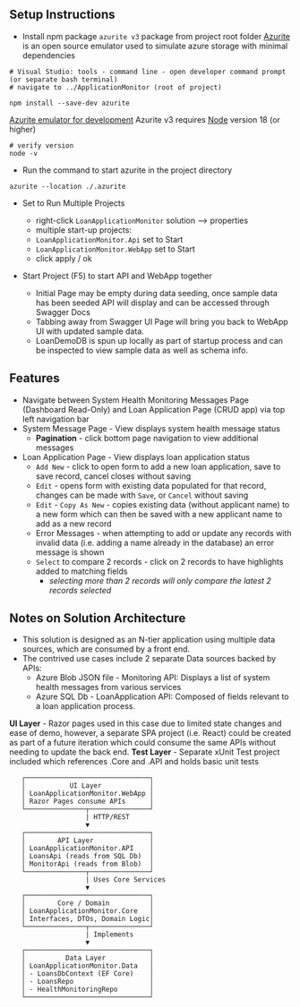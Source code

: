 ﻿## Setup Instructions
* Install npm package `azurite v3` package from project root folder
  [Azurite](https://www.npmjs.com/package/azurite) is an open source emulator used to simulate azure storage with minimal dependencies

```
# Visual Studio: tools - command line - open developer command prompt (or separate bash terminal)
# navigate to ../ApplicationMonitor (root of project)

npm install --save-dev azurite
```

[Azurite emulator for development](https://learn.microsoft.com/en-us/azure/storage/common/storage-use-azurite)
  Azurite v3 requires [Node](https://nodejs.org/en) version 18 (or higher)

```
# verify version
node -v 
```
* Run the command to start azurite in the project directory

```
azurite --location ./.azurite

```

* Set to Run Multiple Projects
     * right-click `LoanApplicationMonitor` solution --> properties 
     * multiple start-up projects:
     * `LoanApplicationMonitor.Api` set to Start
     * `LoanApplicationMonitor.WebApp` set to Start
     * click apply / ok
          
* Start Project (F5) to start API and WebApp together
     * Initial Page may be empty during data seeding, once sample data has been seeded API will display and can be accessed through Swagger Docs
     * Tabbing away from Swagger UI Page will bring you back to WebApp UI with updated sample data.
     * LoanDemoDB is spun up locally as part of startup process and can be inspected to view sample data as well as schema info.

## Features
* Navigate between System Health Monitoring Messages Page (Dashboard Read-Only) and Loan Application Page (CRUD app) via top left navigation bar
* System Message Page - View displays system health message status
     * **Pagination** - click bottom page navigation to view additional messages
* Loan Application Page - View displays loan application status
     * `Add New` - click to open form to add a new loan application, save to save record, cancel closes without saving
     * `Edit` - opens form with existing data populated for that record, changes can be made with `Save`, or `Cancel` without saving
     * `Edit` - `Copy As New` - copies existing data (without applicant name) to a new form which can then be saved with a new applicant name to add as a new record
     * Error Messages - when attempting to add or update any records with invalid data (i.e. adding a name already in the database) an error message is shown
     * `Select` to compare 2 records - click on 2 records to have highlights added to matching fields 
          * *selecting more than 2 records will only compare the latest 2 records selected*

## Notes on Solution Architecture
* This solution is designed as an N-tier application using multiple data sources, which are consumed by a front end.
* The contrived use cases include 2 separate Data sources backed by APIs: 
  * Azure Blob JSON file - Monitoring API: Displays a list of system health messages from various services
  * Azure SQL Db - LoanApplication API: Composed of fields relevant to a loan application process.

**UI Layer** - Razor pages used in this case due to limited state changes and ease of demo, however, a separate SPA project (i.e. React) could be 
               created as part of a future iteration which could consume the same APIs without needing to update the back end.
**Test Layer** - Separate xUnit Test project included which references .Core and .API and holds basic unit tests

```
   ┌───────────────────────────────┐
   │           UI Layer            │
   │ LoanApplicationMonitor.WebApp │
   │ Razor Pages consume APIs      │
   └───────────────┬───────────────┘
                   | HTTP/REST
                   ▼
   ┌───────────────────────────────┐
   │        API Layer              │
   │ LoanApplicationMonitor.API    │
   │ LoansApi (reads from SQL Db)  │
   │ MonitorApi (reads from Blob)  │
   └───────────────┬───────────────┘
                   | Uses Core Services
                   ▼
   ┌───────────────────────────────┐
   │        Core / Domain          │
   │ LoanApplicationMonitor.Core   │
   │ Interfaces, DTOs, Domain Logic│
   └───────────────┬───────────────┘
                   | Implements
                   ▼
   ┌───────────────────────────────┐
   │          Data Layer           │
   │ LoanApplicationMonitor.Data   │
   │ - LoansDbContext (EF Core)    │
   │ - LoansRepo                   │
   │ - HealthMonitoringRepo        │
   └───────────────────────────────┘
   ```
